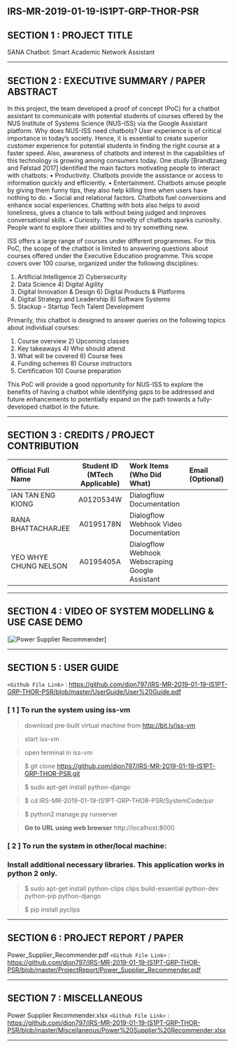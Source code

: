 IRS-MR-2019-01-19-IS1PT-GRP-THOR-PSR
---

## SECTION 1 : PROJECT TITLE
SANA Chatbot: Smart Academic Network Assistant

---
## SECTION 2 : EXECUTIVE SUMMARY / PAPER ABSTRACT
In this project, the team developed a proof of concept (PoC) for a chatbot assistant to communicate with potential students of courses offered by the NUS Institute of Systems Science (NUS-ISS) via the Google Assistant platform.
Why does NUS-ISS need chatbots? User experience is of critical importance in today’s society. Hence, it is essential to create superior customer experience for potential students in finding the right course at a faster speed. Also, awareness of chatbots and interest in the capabilities of this technology is growing among consumers today. One study [Brandtzaeg and Følstad 2017] identified the main factors motivating people to interact with chatbots:
•	Productivity. Chatbots provide the assistance or access to information quickly and efficiently.
•	Entertainment. Chatbots amuse people by giving them funny tips, they also help killing time when users have nothing to do.
•	Social and relational factors. Chatbots fuel conversions and enhance social experiences. Chatting with bots also helps to avoid loneliness, gives a chance to talk without being judged and improves conversational skills.
•	Curiosity. The novelty of chatbots sparks curiosity. People want to explore their abilities and to try something new.

ISS offers a large range of courses under different programmes. For this PoC, the scope of the chatbot is limited to answering questions about courses offered under the Executive Education programme. This scope covers over 100 course, organized under the following disciplines:
1)	Artificial Intelligence	2)	Cybersecurity
3)	Data Science	4)	Digital Agility
5)	Digital Innovation & Design	6)	Digital Products & Platforms
7)	Digital Strategy and Leadership	8)	Software Systems
9)	Stackup – Startup Tech Talent Development	
 
Primarily, this chatbot is designed to answer queries on the following topics about individual courses:
1)	Course overview	2)	Upcoming classes
3)	Key takeaways	4)	Who should attend
5)	What will be covered	6)	Course fees
7)	Funding schemes	8)	Course instructors
9)	Certification	10)	Course preparation

This PoC will provide a good opportunity for NUS-ISS to explore the benefits of having a chatbot while identifying gaps to be addressed and future enhancements to potentially expand on the path towards a fully-developed chatbot in the future.


---
## SECTION 3 : CREDITS / PROJECT CONTRIBUTION

| Official Full Name  | Student ID (MTech Applicable)  | Work Items (Who Did What) | Email (Optional) |
| :------------ |:---------------:| :-----| :-----|
| IAN TAN ENG KIONG | A0120534W | Dialogflow Documentation|  |
| RANA BHATTACHARJEE | A0195178N | Dialogflow Webhook Video Documentation|  |
| YEO WHYE CHUNG NELSON | A0195405A | Dialogflow Webhook Webscraping Google Assistant|  |

---
## SECTION 4 : VIDEO OF SYSTEM MODELLING & USE CASE DEMO

[![Power Supplier Recommender](https://www.youtube.com/watch?v=lsLjX5LYQyo)]

---
## SECTION 5 : USER GUIDE

`<Github File Link>` : <https://github.com/dion797/IRS-MR-2019-01-19-IS1PT-GRP-THOR-PSR/blob/master/UserGuide/User%20Guide.pdf>

### [ 1 ] To run the system using iss-vm

> download pre-built virtual machine from http://bit.ly/iss-vm

> start iss-vm

> open terminal in iss-vm

> $ git clone https://github.com/dion797/IRS-MR-2019-01-19-IS1PT-GRP-THOR-PSR.git

> $ sudo apt-get install python-django

> $ cd IRS-MR-2019-01-19-IS1PT-GRP-THOR-PSR/SystemCode/psr

> $ python2 manage.py runserver

> **Go to URL using web browser** http://localhost:8000

### [ 2 ] To run the system in other/local machine:
### Install additional necessary libraries. This application works in python 2 only.

> $ sudo apt-get install python-clips clips build-essential python-dev python-pip python-django

> $ pip install pyclips 

---
## SECTION 6 : PROJECT REPORT / PAPER

Power_Supplier_Recommender.pdf
`<Github File Link>` : <https://github.com/dion797/IRS-MR-2019-01-19-IS1PT-GRP-THOR-PSR/blob/master/ProjectReport/Power_Supplier_Recommender.pdf>

---
## SECTION 7 : MISCELLANEOUS

Power Supplier Recommender.xlsx
`<Github File Link>` : <https://github.com/dion797/IRS-MR-2019-01-19-IS1PT-GRP-THOR-PSR/blob/master/Miscellaneous/Power%20Supplier%20Recommender.xlsx>

---

